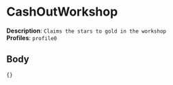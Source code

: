 # CashOutWorkshop

**Description**: `Claims the stars to gold in the workshop` \
**Profiles**: `profile0`

## Body

```js
{}
```
